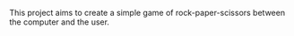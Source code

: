 This project aims to create a simple game of rock-paper-scissors between the computer and the user.
